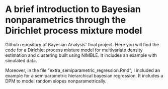 # A brief introduction to Bayesian nonparametrics through the Dirichlet process mixture model

Github repository of Bayesian Analysis' final project. Here you will find the code for a Dirichlet process mixture model for multivariate density estimation and clustering built using NIMBLE. It includes an example with simulated data.

Moreover, in the file "extra_semiparametric_regression.Rmd", I included an example for a semiparametric hierarchical bayesian regression. It includes a DPM to model random slopes nonparametrically.
